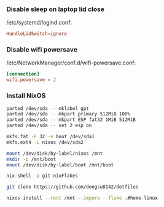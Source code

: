 ### Disable sleep on laptop lid close

/etc/systemd/logind.conf:

```conf
HandleLidSwitch=ignore
```

### Disable wifi powersave

/etc/NetworkManager/conf.d/wifi-powersave.conf:

```conf
[connection]
wifi.powersave = 2
```

### Install NixOS

```bash
parted /dev/sda -- mklabel gpt
parted /dev/sda -- mkpart primary 512MiB 100%
parted /dev/sda -- mkpart ESP fat32 1MiB 512MiB
parted /dev/sda -- set 2 esp on

mkfs.fat -F 32 -n boot /dev/sda1
mkfs.ext4 -L nixos /dev/sda2

mount /dev/disk/by-label/nixos /mnt
mkdir -p /mnt/boot
mount /dev/disk/by-label/boot /mnt/boot

nix-shell -p git nixFlakes

git clone https://github.com/dongsu8142/dotfiles

nixos-install --root /mnt --impure --flake .#home-linux
```

